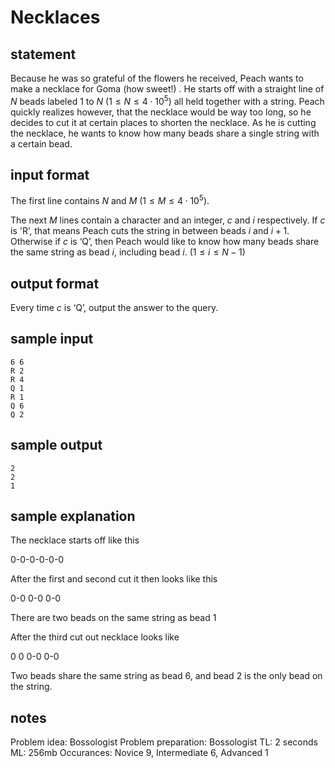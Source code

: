 # Necklaces

## statement
Because he was so grateful of the flowers he received, Peach wants to make a necklace for Goma (how sweet!) . He starts off with a straight line of $N$ beads labeled $1$ to $N$ $(1 \leq N \leq 4 \cdot 10^5)$ all held together with a string. Peach quickly realizes however, that the necklace would be way too long, so he decides to cut it at certain places to shorten the necklace. As he is cutting the necklace, he wants to know how many beads share a single string with a certain bead.

## input format
The first line contains $N$ and $M$ $(1 \leq M \leq 4 \cdot 10^5)$.

The next $M$ lines contain a character and an integer, $c$ and $i$ respectively. If $c$ is 'R’, that means Peach cuts the string in between beads $i$ and $i + 1$. Otherwise if $c$ is ‘Q’, then Peach would like to know how many beads share the same string as bead $i$, including bead $i$. $(1 \leq i \leq N - 1)$

## output format
Every time $c$ is ‘Q’, output the answer to the query.

## sample input
```
6 6
R 2
R 4
Q 1
R 1
Q 6
Q 2
```

## sample output
```
2
2
1
```

## sample explanation
The necklace starts off like this

0-0-0-0-0-0 

After the first and second cut it then looks like this

0-0 0-0 0-0 

There are two beads on the same string as bead 1

After the third cut out necklace looks like

0 0 0-0 0-0

Two beads share the same string as bead 6, and bead 2 is the only bead on the string.

## notes
Problem idea: Bossologist
Problem preparation: Bossologist
TL: 2 seconds
ML: 256mb
Occurances: Novice 9, Intermediate 6, Advanced 1
